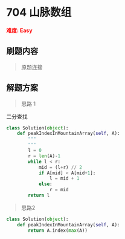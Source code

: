 # 704 山脉数组

**<font color=red>难度: Easy</font>**

## 刷题内容

> 原题连接

## 解题方案

> 思路 1

二分查找
```python
class Solution(object):
    def peakIndexInMountainArray(self, A):
        """
        """
        l = 0
        r = len(A)-1
        while l < r:
            mid = (l+r) // 2
            if A[mid] < A[mid+1]:
                l = mid + 1
            else:
                r = mid
        return l
```
> 思路2
```python
class Solution(object):
    def peakIndexInMountainArray(self, A):
        return A.index(max(A))
```